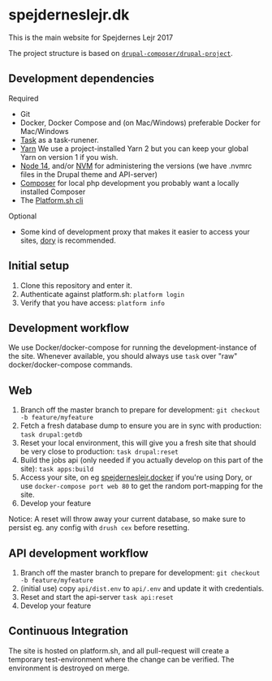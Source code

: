 # spejderneslejr.dk

This is the main website for Spejdernes Lejr 2017

The project structure is based on [`drupal-composer/drupal-project`](https://github.com/drupal-composer/drupal-project).

## Development dependencies

Required

- Git
- Docker, Docker Compose and (on Mac/Windows) preferable Docker for Mac/Windows
- [Task](https://taskfile.dev/#/installation) as a task-runener.
- [Yarn](https://yarnpkg.com/getting-started/install) We use a project-installed
  Yarn 2 but you can keep your global Yarn on version 1 if you wish.
- [Node 14](https://nodejs.org/en/download/), and/or [NVM](https://github.com/nvm-sh/nvm) for administering the versions (we have .nvmrc files in the Drupal theme and API-server)
- [Composer](https://getcomposer.org/download/) for local php development you
  probably want a locally installed Composer
- The [Platform.sh cli](https://docs.platform.sh/development/cli.html#installation)

Optional

- Some kind of development proxy that makes it easier to access your sites, [dory](https://github.com/FreedomBen/dory)
  is recommended.

## Initial setup

1. Clone this repository and enter it.
2. Authenticate against platform.sh: `platform login`
3. Verify that you have access: `platform info`

## Development workflow
We use Docker/docker-compose for running the development-instance of the site. Whenever available, you should always use `task` over "raw" docker/docker-compose commands.

## Web
1. Branch off the master branch to prepare for development: `git checkout -b feature/myfeature`
2. Fetch a fresh database dump to ensure you are in sync with production: `task drupal:getdb`
3. Reset your local environment, this will give you a fresh site that should be very close to production: `task drupal:reset`
4. Build the jobs api (only needed if you actually develop on this part of the site): `task apps:build`
5. Access your site, on eg [spejderneslejr.docker]() if you're using Dory, or use `docker-compose port web 80` to get the random port-mapping for the site.
6. Develop your feature

Notice: A reset will throw away your current database, so make sure to persist eg. any config with `drush cex` before resetting.


## API development workflow
1. Branch off the master branch to prepare for development: `git checkout -b feature/myfeature`
2. (initial use) copy `api/dist.env` to `api/.env` and update it with credentials.
3. Reset and start the api-server `task api:reset`
4. Develop your feature

## Continuous Integration

The site is hosted on platform.sh, and all pull-request will create a temporary
test-environment where the change can be verified. The environment is destroyed
on merge.
